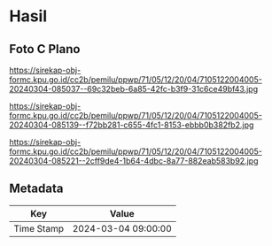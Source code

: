 # Hasil

## Foto C Plano

https://sirekap-obj-formc.kpu.go.id/cc2b/pemilu/ppwp/71/05/12/20/04/7105122004005-20240304-085037--69c32beb-6a85-42fc-b3f9-31c6ce49bf43.jpg

https://sirekap-obj-formc.kpu.go.id/cc2b/pemilu/ppwp/71/05/12/20/04/7105122004005-20240304-085139--f72bb281-c655-4fc1-8153-ebbb0b382fb2.jpg

https://sirekap-obj-formc.kpu.go.id/cc2b/pemilu/ppwp/71/05/12/20/04/7105122004005-20240304-085221--2cff9de4-1b64-4dbc-8a77-882eab583b92.jpg


## Metadata

| Key        | Value               |
| ---------- | ------------------- |
| Time Stamp | 2024-03-04 09:00:00 |



